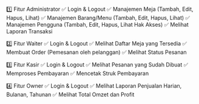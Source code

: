1️⃣ Fitur Administrator
✅ Login & Logout
✅ Manajemen Meja (Tambah, Edit, Hapus, Lihat)
✅ Manajemen Barang/Menu (Tambah, Edit, Hapus, Lihat)
✅ Manajemen Pengguna (Tambah, Edit, Hapus, Lihat Hak Akses)
✅ Melihat Laporan Transaksi

2️⃣ Fitur Waiter
✅ Login & Logout
✅ Melihat Daftar Meja yang Tersedia
✅ Membuat Order (Pemesanan oleh pelanggan)
✅ Melihat Status Pesanan

3️⃣ Fitur Kasir
✅ Login & Logout
✅ Melihat Pesanan yang Sudah Dibuat
✅ Memproses Pembayaran
✅ Mencetak Struk Pembayaran

4️⃣ Fitur Owner
✅ Login & Logout
✅ Melihat Laporan Penjualan Harian, Bulanan, Tahunan
✅ Melihat Total Omzet dan Profit